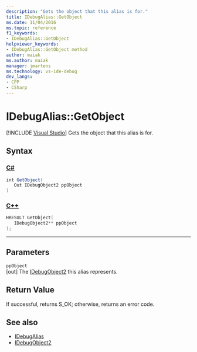 ```yaml
---
description: "Gets the object that this alias is for."
title: IDebugAlias::GetObject
ms.date: 11/04/2016
ms.topic: reference
f1_keywords:
- IDebugAlias::GetObject
helpviewer_keywords:
- IDebugAlias::GetObject method
author: maiak
ms.author: maiak
manager: jmartens
ms.technology: vs-ide-debug
dev_langs:
- CPP
- CSharp
---
```

# IDebugAlias::GetObject

 [!INCLUDE [Visual Studio](~/includes/applies-to-version/vs-windows-only.md)]
Gets the object that this alias is for.

## Syntax

### [C#](#tab/csharp)
```csharp
int GetObject(
   Out IDebugObject2 ppObject
)
```
### [C++](#tab/cpp)
```cpp
HRESULT GetObject(
   IDebugObject2** ppObject
);
```
---

## Parameters
`ppObject`\
[out] The [IDebugObject2](../../../extensibility/debugger/reference/idebugobject2.md) this alias represents.

## Return Value
 If successful, returns S_OK; otherwise, returns an error code.

## See also
- [IDebugAlias](../../../extensibility/debugger/reference/idebugalias.md)
- [IDebugObject2](../../../extensibility/debugger/reference/idebugobject2.md)

